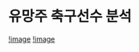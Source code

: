 # 유망주 축구선수 분석
[!image](https://github.com/skdytpq/Project/blob/main/pic/%E1%84%89%E1%85%B3%E1%84%8F%E1%85%B3%E1%84%85%E1%85%B5%E1%86%AB%E1%84%89%E1%85%A3%E1%86%BA%202023-04-09%20%E1%84%8B%E1%85%A9%E1%84%92%E1%85%AE%205.41.09.png)
[!image](https://github.com/skdytpq/Project/blob/main/pic/Bar_Plots_Pivots.png)
